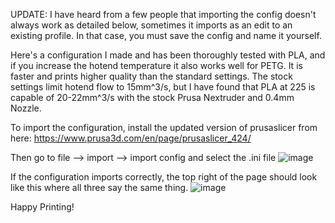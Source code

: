 UPDATE: I have heard from a few people that importing the config doesn't always work as detailed below, sometimes it imports as an edit to an existing profile. In that case, you must save the config and name it yourself. 


Here's a configuration I made and has been thoroughly tested with PLA, and if you increase the hotend temperature it also works well for PETG. It is faster and prints higher quality than the standard settings. The stock settings limit hotend flow to 15mm^3/s, but I have found that PLA at 225 is capable of 20-22mm^3/s with the stock Prusa Nextruder and 0.4mm Nozzle.

To import the configuration, install the updated version of prusaslicer from here: https://www.prusa3d.com/en/page/prusaslicer_424/


Then go to file --> import --> import config and select the .ini file
![image](https://github.com/D3Design/MK4-Prusaslicer-Configurations/assets/163762377/3c68a8b9-6927-4e76-85a9-82a2f3fe1035)



If the configuration imports correctly, the top right of the page should look like this where all three say the same thing.
![image](https://github.com/D3Design/MK4-Prusaslicer-Configurations/assets/163762377/6a1e1b1a-e912-45df-ba8c-a968aa70d600)

Happy Printing!
